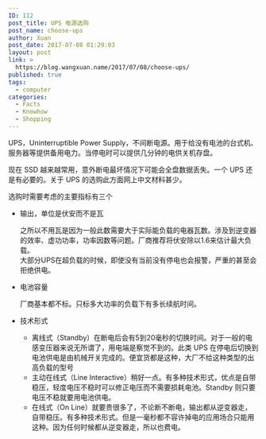 ```yaml
---
ID: 112
post_title: UPS 电源选购
post_name: choose-ups
author: Xuan
post_date: 2017-07-08 01:29:03
layout: post
link: >
  https://blog.wangxuan.name/2017/07/08/choose-ups/
published: true
tags:
  - computer
categories:
  - Facts
  - Knowhow
  - Shopping
---
```

UPS，Uninterruptible Power Supply，不间断电源。用于给没有电池的台式机、服务器等提供备用电力。当停电时可以提供几分钟的电供关机存盘。

现在 SSD 越来越常用，意外断电最坏情况下可能会全盘数据丢失。一个 UPS 还是有必要的。关于 UPS 的选购此方面网上中文材料甚少。

选购时需要考虑的主要指标有三个

- 输出，单位是伏安而不是瓦
  
  之所以不用瓦是因为一般此数需要大于实际能负载的电器瓦数。涉及到逆变器的效率、虚功功率，功率因数等问题。厂商推荐将伏安除以1.6来估计最大负载。  
  大部分UPS在超负载的时候，即使没有当前没有停电也会报警，严重的甚至会拒绝供电。

- 电池容量

  厂商基本都不标。只标多大功率的负载下有多长续航时间。

- 技术形式
  - 离线式（Standby）在断电后会有5到20毫秒的切换时间。对于一般的电感变压器来说无所谓了，用电端是察觉不到的。此类 UPS 在停电后切换到电池供电是由机械开关完成的。便宜货都是这种，大厂不给这种类型的出高负载的型号
  - 主动在线式（Line Interactive）稍好一点。有多种技术形式，优点是自带稳压，轻度电压不稳时可以修正电压而不需要损耗电池。Standby 则只要电压不稳就要用电池供电。
  - 在线式（On Line）就要贵很多了，不论断不断电，输出都从逆变器走，自带稳压。有多种技术形式。但是一毫秒都不容许掉电的应用场合只能用这种。因为任何时候都从逆变器走，所以也费电。